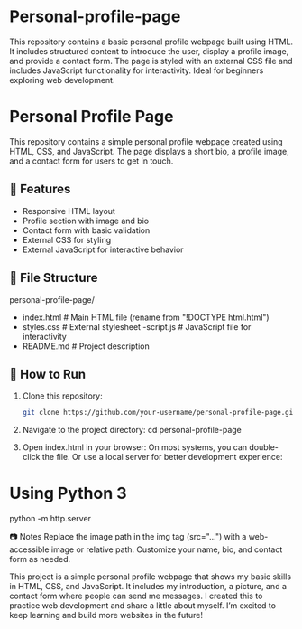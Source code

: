 # Personal-profile-page
This repository contains a basic personal profile webpage built using HTML. It includes structured content to introduce the user, display a profile image, and provide a contact form. The page is styled with an external CSS file and includes JavaScript functionality for interactivity. Ideal for beginners exploring web development.
# Personal Profile Page

This repository contains a simple personal profile webpage created using HTML, CSS, and JavaScript. The page displays a short bio, a profile image, and a contact form for users to get in touch.

## 📌 Features

- Responsive HTML layout
- Profile section with image and bio
- Contact form with basic validation
- External CSS for styling
- External JavaScript for interactive behavior

## 📁 File Structure

personal-profile-page/
- index.html # Main HTML file (rename from "!DOCTYPE html.html")
- styles.css # External stylesheet
-script.js # JavaScript file for interactivity
- README.md # Project description

## 🚀 How to Run

1. Clone this repository:
   ```bash
   git clone https://github.com/your-username/personal-profile-page.git

2. Navigate to the project directory:
 cd personal-profile-page

3. Open index.html in your browser:
On most systems, you can double-click the file.
Or use a local server for better development experience:
# Using Python 3
python -m http.server


📷 Notes
Replace the image path in the img tag (src="...") with a web-accessible image or relative path.
Customize your name, bio, and contact form as needed.

This project is a simple personal profile webpage that shows my basic skills in HTML, CSS, and JavaScript. It includes my introduction, a picture, and a contact form where people can send me messages. I created this to practice web development and share a little about myself. I’m excited to keep learning and build more websites in the future!








